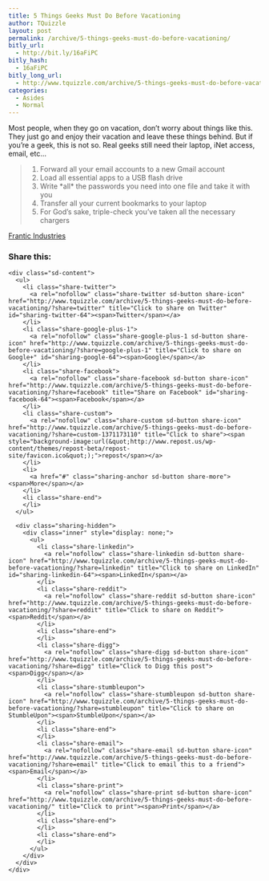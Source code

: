 ```yaml
---
title: 5 Things Geeks Must Do Before Vacationing
author: TQuizzle
layout: post
permalink: /archive/5-things-geeks-must-do-before-vacationing/
bitly_url:
  - http://bit.ly/16aFiPC
bitly_hash:
  - 16aFiPC
bitly_long_url:
  - http://www.tquizzle.com/archive/5-things-geeks-must-do-before-vacationing/
categories:
  - Asides
  - Normal
---
```

Most people, when they go on vacation, don&#8217;t worry about things like this. They just go and enjoy their vacation and leave these things behind. But if you&#8217;re a geek, this is not so. Real geeks still need their laptop, iNet access, email, etc&#8230;

> 1.  Forward all your email accounts to a new Gmail account
> 2.  Load all essential apps to a USB flash drive
> 3.  Write \*all\* the passwords you need into one file and take it with you
> 4.  Transfer all your current bookmarks to your laptop
> 5.  For God&rsquo;s sake, triple-check you&rsquo;ve taken all the necessary chargers

<span class="bqcite"><a rel="nofollow" target="_blank" href="http://franticindustries.com/blog/2007/08/13/5-things-every-geek-must-do-before-going-to-a-vacation/">Frantic Industries</a></span>

<div class="sharedaddy sd-sharing-enabled">
  <div class="robots-nocontent sd-block sd-social sd-social-icon-text sd-sharing">
    <h3 class="sd-title">
      Share this:
    </h3>
    
    <div class="sd-content">
      <ul>
        <li class="share-twitter">
          <a rel="nofollow" class="share-twitter sd-button share-icon" href="http://www.tquizzle.com/archive/5-things-geeks-must-do-before-vacationing/?share=twitter" title="Click to share on Twitter" id="sharing-twitter-64"><span>Twitter</span></a>
        </li>
        <li class="share-google-plus-1">
          <a rel="nofollow" class="share-google-plus-1 sd-button share-icon" href="http://www.tquizzle.com/archive/5-things-geeks-must-do-before-vacationing/?share=google-plus-1" title="Click to share on Google+" id="sharing-google-64"><span>Google</span></a>
        </li>
        <li class="share-facebook">
          <a rel="nofollow" class="share-facebook sd-button share-icon" href="http://www.tquizzle.com/archive/5-things-geeks-must-do-before-vacationing/?share=facebook" title="Share on Facebook" id="sharing-facebook-64"><span>Facebook</span></a>
        </li>
        <li class="share-custom">
          <a rel="nofollow" class="share-custom sd-button share-icon" href="http://www.tquizzle.com/archive/5-things-geeks-must-do-before-vacationing/?share=custom-1371173110" title="Click to share"><span style="background-image:url(&quot;http://www.repost.us/wp-content/themes/repost-beta/repost-site/favicon.ico&quot;);">repost</span></a>
        </li>
        <li>
          <a href="#" class="sharing-anchor sd-button share-more"><span>More</span></a>
        </li>
        <li class="share-end">
        </li>
      </ul>
      
      <div class="sharing-hidden">
        <div class="inner" style="display: none;">
          <ul>
            <li class="share-linkedin">
              <a rel="nofollow" class="share-linkedin sd-button share-icon" href="http://www.tquizzle.com/archive/5-things-geeks-must-do-before-vacationing/?share=linkedin" title="Click to share on LinkedIn" id="sharing-linkedin-64"><span>LinkedIn</span></a>
            </li>
            <li class="share-reddit">
              <a rel="nofollow" class="share-reddit sd-button share-icon" href="http://www.tquizzle.com/archive/5-things-geeks-must-do-before-vacationing/?share=reddit" title="Click to share on Reddit"><span>Reddit</span></a>
            </li>
            <li class="share-end">
            </li>
            <li class="share-digg">
              <a rel="nofollow" class="share-digg sd-button share-icon" href="http://www.tquizzle.com/archive/5-things-geeks-must-do-before-vacationing/?share=digg" title="Click to Digg this post"><span>Digg</span></a>
            </li>
            <li class="share-stumbleupon">
              <a rel="nofollow" class="share-stumbleupon sd-button share-icon" href="http://www.tquizzle.com/archive/5-things-geeks-must-do-before-vacationing/?share=stumbleupon" title="Click to share on StumbleUpon"><span>StumbleUpon</span></a>
            </li>
            <li class="share-end">
            </li>
            <li class="share-email">
              <a rel="nofollow" class="share-email sd-button share-icon" href="http://www.tquizzle.com/archive/5-things-geeks-must-do-before-vacationing/?share=email" title="Click to email this to a friend"><span>Email</span></a>
            </li>
            <li class="share-print">
              <a rel="nofollow" class="share-print sd-button share-icon" href="http://www.tquizzle.com/archive/5-things-geeks-must-do-before-vacationing/" title="Click to print"><span>Print</span></a>
            </li>
            <li class="share-end">
            </li>
            <li class="share-end">
            </li>
          </ul>
        </div>
      </div>
    </div>
  </div>
</div>